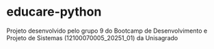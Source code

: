 # educare-python
Projeto desenvolvido pelo grupo 9 do Bootcamp de Desenvolvimento e Projeto de Sistemas (12100070005_20251_01) da Unisagrado
